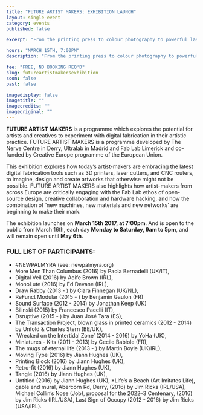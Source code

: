 ```yaml
---
title: "FUTURE ARTIST MAKERS: EXHIBITION LAUNCH"
layout: single-event
category: events
published: false

excerpt: "From the printing press to colour photography to powerful laser cutters, the creativity of each generation’s artist-makers evolves in relation to new technologies"

hours: "MARCH 15TH, 7:00PM"
description: "From the printing press to colour photography to powerful laser cutters, the creativity of each generation’s artist-makers evolves in relation to new technologies"

fee: "FREE, NO BOOKING REQ'D"
slug: futureartistmakersexhibition
soon: false
past: false

imagedisplay: false
imagetitle: ""
imagecredits: ""
imageoriginal: ""
---
```


**FUTURE ARTIST MAKERS** is a programme which explores the potential for artists and creatives to experiment with digital fabrication in their artistic practice. FUTURE ARTIST MAKERS is a programme developed by The Nerve Centre in Derry, Ultralab in Madrid and Fab Lab Limerick and co-funded by Creative Europe programme of the European Union.

This exhibition explores how today’s artist-makers are embracing the latest digital fabrication tools such as 3D printers, laser cutters, and CNC routers, to imagine, design and create artworks that otherwise might not be possible. FUTURE ARTIST MAKERS also highlights how artist-makers from across Europe are critically engaging with the Fab Lab ethos of open-source design, creative collaboration and hardware hacking, and how the combination of ‘new machines, new materials and new networks’ are beginning to make their mark.

The exhibition launches on **March 15th 2017, at 7:00pm**. And is open to the public from March 16th, each day **Monday to Saturday, 9am to 5pm**, and will remain open until **May 6th**.

### FULL LIST OF PARTICIPANTS:

* #NEWPALMYRA (see: newpalmyra.org)
* More Men Than Columbus (2016) by Paola Bernadelli (UK/IT),
* Digital Veil (2016) by Aoife Brown (IRL),
* MonoLute (2016) by Ed Devane (IRL),
* Draw Rabby (2013 - ) by Ciara Finnegan (UK/NL),
* ReFunct Modular (2015 - ) by Benjamin Gaulon (FR)
* Sound Surface (2012 - 2014) by Jonathan Keep (UK)
* Bilinski (2015) by Francesco Pacelli (IT),
* Dsruptive (2015 - ) by Juan José Tara (ES),
* The Transaction Project, blown glass in printed ceramics (2012 - 2014) by Unfold & Charles Stern (BE/UK),
* ‘Wrecked on the Intertidal Zone’ (2014 - 2016) by YoHa (UK),
* Miniatures - Kits (2011 - 2013) by Cecile Babiole (FR),
* The mugs of eternal life (2013 - ) by Martin Boyle (UK/IRL),
* Moving Type (2016) by Jiann Hughes (UK),
* Printing Block (2016) by Jiann Hughes (UK),
* Retro-fit (2016) by Jiann Hughes (UK),
* Tangle (2016) by Jiann Hughes (UK),
* Untitled (2016) by Jiann Hughes (UK),
*Life’s a Beach (Art Imitates Life), gable end mural, Abercorn Rd, Derry, (2016) by Jim Ricks (IRL/USA),
Michael Collin’s Nose (Job), proposal for the 2022–3 Centenary, (2016) by Jim Ricks (IRL/USA),
Last Sign of Occupy (2012 - 2016) by Jim Ricks (USA/IRL).
